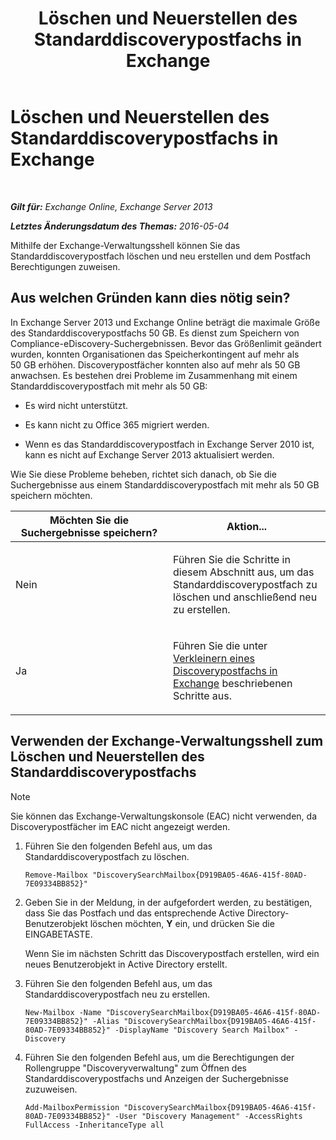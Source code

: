 ﻿---
title: 'Löschen und Neuerstellen des Standarddiscoverypostfachs in Exchange'
TOCTitle: Löschen und Neuerstellen des Standarddiscoverypostfachs in Exchange
ms:assetid: 4bde0b00-bdf7-44b4-ba64-aa062bc10ca2
ms:mtpsurl: https://technet.microsoft.com/de-de/library/Dn750894(v=EXCHG.150)
ms:contentKeyID: 62371359
ms.date: 04/24/2018
mtps_version: v=EXCHG.150
ms.translationtype: HT
---

# Löschen und Neuerstellen des Standarddiscoverypostfachs in Exchange

 

_**Gilt für:** Exchange Online, Exchange Server 2013_

_**Letztes Änderungsdatum des Themas:** 2016-05-04_

Mithilfe der Exchange-Verwaltungsshell können Sie das Standarddiscoverypostfach löschen und neu erstellen und dem Postfach Berechtigungen zuweisen.

## Aus welchen Gründen kann dies nötig sein?

In Exchange Server 2013 und Exchange Online beträgt die maximale Größe des Standarddiscoverypostfachs 50 GB. Es dienst zum Speichern von Compliance-eDiscovery-Suchergebnissen. Bevor das Größenlimit geändert wurden, konnten Organisationen das Speicherkontingent auf mehr als 50 GB erhöhen. Discoverypostfächer konnten also auf mehr als 50 GB anwachsen. Es bestehen drei Probleme im Zusammenhang mit einem Standarddiscoverypostfach mit mehr als 50 GB:

  - Es wird nicht unterstützt.

  - Es kann nicht zu Office 365 migriert werden.

  - Wenn es das Standarddiscoverypostfach in Exchange Server 2010 ist, kann es nicht auf Exchange Server 2013 aktualisiert werden.

Wie Sie diese Probleme beheben, richtet sich danach, ob Sie die Suchergebnisse aus einem Standarddiscoverypostfach mit mehr als 50 GB speichern möchten.


<table>
<colgroup>
<col style="width: 50%" />
<col style="width: 50%" />
</colgroup>
<thead>
<tr class="header">
<th>Möchten Sie die Suchergebnisse speichern?</th>
<th>Aktion...</th>
</tr>
</thead>
<tbody>
<tr class="odd">
<td><p>Nein</p></td>
<td><p>Führen Sie die Schritte in diesem Abschnitt aus, um das Standarddiscoverypostfach zu löschen und anschließend neu zu erstellen.</p></td>
</tr>
<tr class="even">
<td><p>Ja</p></td>
<td><p>Führen Sie die unter <a href="https://docs.microsoft.com/de-de/exchange/security-and-compliance/in-place-ediscovery/reduce-discovery-mailbox-size">Verkleinern eines Discoverypostfachs in Exchange</a> beschriebenen Schritte aus.</p></td>
</tr>
</tbody>
</table>


## Verwenden der Exchange-Verwaltungsshell zum Löschen und Neuerstellen des Standarddiscoverypostfachs


> [!NOTE]
> Sie können das Exchange-Verwaltungskonsole (EAC) nicht verwenden, da Discoverypostfächer im EAC nicht angezeigt werden.



1.  Führen Sie den folgenden Befehl aus, um das Standarddiscoverypostfach zu löschen.
    
        Remove-Mailbox "DiscoverySearchMailbox{D919BA05-46A6-415f-80AD-7E09334BB852}"

2.  Geben Sie in der Meldung, in der aufgefordert werden, zu bestätigen, dass Sie das Postfach und das entsprechende Active Directory-Benutzerobjekt löschen möchten, **Y** ein, und drücken Sie die EINGABETASTE.
    
    Wenn Sie im nächsten Schritt das Discoverypostfach erstellen, wird ein neues Benutzerobjekt in Active Directory erstellt.

3.  Führen Sie den folgenden Befehl aus, um das Standarddiscoverypostfach neu zu erstellen.
    
        New-Mailbox -Name "DiscoverySearchMailbox{D919BA05-46A6-415f-80AD-7E09334BB852}" -Alias "DiscoverySearchMailbox{D919BA05-46A6-415f-80AD-7E09334BB852}" -DisplayName "Discovery Search Mailbox" -Discovery

4.  Führen Sie den folgenden Befehl aus, um die Berechtigungen der Rollengruppe "Discoveryverwaltung" zum Öffnen des Standarddiscoverypostfachs und Anzeigen der Suchergebnisse zuzuweisen.
    
        Add-MailboxPermission "DiscoverySearchMailbox{D919BA05-46A6-415f-80AD-7E09334BB852}" -User "Discovery Management" -AccessRights FullAccess -InheritanceType all

